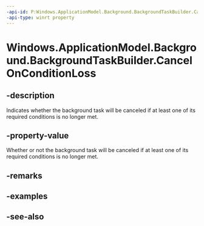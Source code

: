 ```yaml
---
-api-id: P:Windows.ApplicationModel.Background.BackgroundTaskBuilder.CancelOnConditionLoss
-api-type: winrt property
---
```


<!-- Property syntax
public bool CancelOnConditionLoss { get;  set; }
-->

# Windows.ApplicationModel.Background.BackgroundTaskBuilder.CancelOnConditionLoss

## -description
Indicates whether the background task will be canceled if at least one of its required conditions is no longer met.

## -property-value
Whether or not the background task will be canceled if at least one of its required conditions is no longer met.

## -remarks

## -examples

## -see-also
